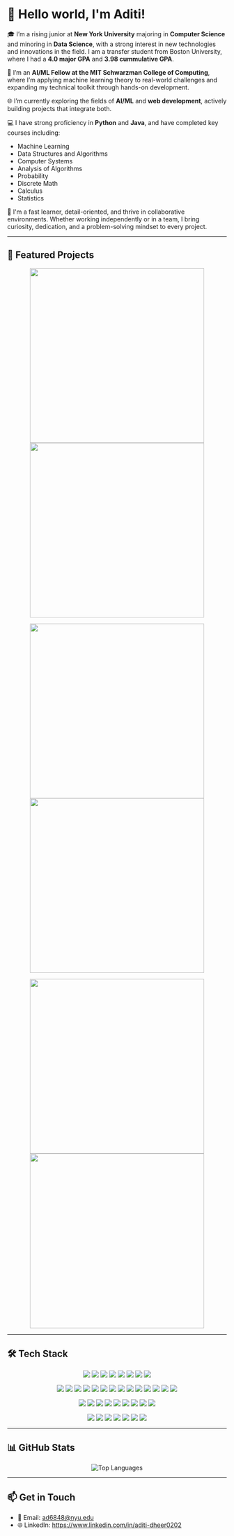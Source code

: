 # 👋 Hello world, I'm Aditi!

🎓 I’m a rising junior at **New York University** majoring in **Computer Science** and minoring in **Data Science**, with a strong interest in new technologies and innovations in the field. I am a transfer student from Boston University, where I had a **4.0 major GPA** and **3.98 cummulative GPA**.

🤖 I’m an **AI/ML Fellow at the MIT Schwarzman College of Computing**, where I’m applying machine learning theory to real-world challenges and expanding my technical toolkit through hands-on development.

🌐 I’m currently exploring the fields of **AI/ML** and **web development**, actively building projects that integrate both.

💻 I have strong proficiency in **Python** and **Java**, and have completed key courses including:
- Machine Learning
- Data Structures and Algorithms  
- Computer Systems  
- Analysis of Algorithms
- Probability  
- Discrete Math  
- Calculus  
- Statistics

🚀 I'm a fast learner, detail-oriented, and thrive in collaborative environments. Whether working independently or in a team, I bring curiosity, dedication, and a problem-solving mindset to every project.

---
## 📌 Featured Projects

<p align="center">
  <a href="https://github.com/aditi-dheer/adult-income-prediction">
    <img width="400" src="https://github-readme-stats.vercel.app/api/pin/?username=aditi-dheer&repo=adult-income-prediction&theme=tokyonight" />
  </a>
  <a href="https://github.com/aditi-dheer/mit-ml-portfolio">
    <img width="400" src="https://github-readme-stats.vercel.app/api/pin/?username=aditi-dheer&repo=mit-ml-portfolio&theme=tokyonight" />
  </a>
</p>

<p align="center">
  <a href="https://github.com/aditi-dheer/sign-language-detection">
    <img width="400" src="https://github-readme-stats.vercel.app/api/pin/?username=aditi-dheer&repo=sign-language-detection&theme=tokyonight" />
  </a>
  <a href="https://github.com/aditi-dheer/ScholarBot">
    <img width="400" src="https://github-readme-stats.vercel.app/api/pin/?username=aditi-dheer&repo=ScholarBot&theme=tokyonight" />
  </a>
</p>

<p align="center">
  <a href="https://github.com/aditi-dheer/sentiment-analysis-book-reviews">
    <img width="400" src="https://github-readme-stats.vercel.app/api/pin/?username=aditi-dheer&repo=sentiment-analysis-book-reviews&theme=tokyonight" />
  </a>
  <a href="https://github.com/aditi-dheer/memory-game">
    <img width="400" src="https://github-readme-stats.vercel.app/api/pin/?username=aditi-dheer&repo=memory-game&theme=tokyonight" />
  </a>
</p>


--- 
## 🛠️ Tech Stack

<p align="center">
  <!-- Languages -->
  <img src="https://img.shields.io/badge/Python-3776AB?style=for-the-badge&logo=python&logoColor=white" />
  <img src="https://img.shields.io/badge/Java-ED8B00?style=for-the-badge&logo=java&logoColor=white" />
  <img src="https://img.shields.io/badge/JavaScript-F7DF1E?style=for-the-badge&logo=javascript&logoColor=black" />
  <img src="https://img.shields.io/badge/TypeScript-3178C6?style=for-the-badge&logo=typescript&logoColor=white" />
  <img src="https://img.shields.io/badge/C-00599C?style=for-the-badge&logo=c&logoColor=white" />
  <img src="https://img.shields.io/badge/Solidity-363636?style=for-the-badge&logo=solidity&logoColor=white" />
  <img src="https://img.shields.io/badge/HTML5-E34F26?style=for-the-badge&logo=html5&logoColor=white" />
  <img src="https://img.shields.io/badge/CSS3-1572B6?style=for-the-badge&logo=css3&logoColor=white" />
</p>

<p align="center">
  <!-- AI/ML & Data Science -->
  <img src="https://img.shields.io/badge/TensorFlow-FF6F00?style=for-the-badge&logo=tensorflow&logoColor=white" />
  <img src="https://img.shields.io/badge/Keras-D00000?style=for-the-badge&logo=keras&logoColor=white" />
  <img src="https://img.shields.io/badge/HuggingFace-FFD21F?style=for-the-badge&logo=huggingface&logoColor=black" />
  <img src="https://img.shields.io/badge/LangChain-000000?style=for-the-badge&logo=langchain&logoColor=white" />
  <img src="https://img.shields.io/badge/FAISS-0055A4?style=for-the-badge&logo=meta&logoColor=white" />
  <img src="https://img.shields.io/badge/OpenCV-5C3EE8?style=for-the-badge&logo=opencv&logoColor=white"/>
  <img src="https://img.shields.io/badge/Scikit--Learn-F7931E?style=for-the-badge&logo=scikitlearn&logoColor=white"/>
  <img src="https://img.shields.io/badge/NLP-Text%20Processing-green?style=for-the-badge"/>
  <img src="https://img.shields.io/badge/Word2Vec-339933?style=for-the-badge"/>
  <img src="https://img.shields.io/badge/n8n-2B2B2B?style=for-the-badge&logo=n8n&logoColor=white" />
  <img src="https://img.shields.io/badge/NumPy-013243?style=for-the-badge&logo=numpy&logoColor=white"/>
  <img src="https://img.shields.io/badge/Pandas-150458?style=for-the-badge&logo=pandas&logoColor=white"/>
  <img src="https://img.shields.io/badge/Matplotlib-007ACC?style=for-the-badge&logo=matplotlib&logoColor=white"/>
  <img src="https://img.shields.io/badge/Plotly-3F4F75?style=for-the-badge&logo=plotly&logoColor=white"/>
</p>

<p align="center">
  <!-- Web & Backend -->
  <img src="https://img.shields.io/badge/React-20232A?style=for-the-badge&logo=react&logoColor=61DAFB" />
  <img src="https://img.shields.io/badge/Bootstrap-7952B3?style=for-the-badge&logo=bootstrap&logoColor=white" />
  <img src="https://img.shields.io/badge/Streamlit-FF4B4B?style=for-the-badge&logo=streamlit&logoColor=white"/>
  <img src="https://img.shields.io/badge/MongoDB-4EA94B?style=for-the-badge&logo=mongodb&logoColor=white" />
  <img src="https://img.shields.io/badge/Redis-DC382D?style=for-the-badge&logo=redis&logoColor=white" />
  <img src="https://img.shields.io/badge/RESTful_APIs-02569B?style=for-the-badge&logo=api&logoColor=white" />
  <img src="https://img.shields.io/badge/Spring_Boot-6DB33F?style=for-the-badge&logo=spring-boot&logoColor=white" />
  <img src="https://img.shields.io/badge/Docker-2496ED?style=for-the-badge&logo=docker&logoColor=white"/>
  <img src="https://img.shields.io/badge/Vercel-000000?style=for-the-badge&logo=vercel&logoColor=white" />
</p>

<p align="center">
  <!-- Tools -->
  <img src="https://img.shields.io/badge/Unix-000000?style=for-the-badge&logo=linux&logoColor=white"/>
  <img src="https://img.shields.io/badge/Git-F05032?style=for-the-badge&logo=git&logoColor=white" />
  <img src="https://img.shields.io/badge/GitHub-181717?style=for-the-badge&logo=github&logoColor=white" />
  <img src="https://img.shields.io/badge/Command_Line-000000?style=for-the-badge&logo=gnu-bash&logoColor=white" />
  <img src="https://img.shields.io/badge/Jupyter_Notebook-F37626?style=for-the-badge&logo=jupyter&logoColor=white" />
  <img src="https://img.shields.io/badge/Google_Colab-F9AB00?style=for-the-badge&logo=googlecolab&logoColor=white" />
  <img src="https://img.shields.io/badge/BeautifulSoup-4B8BBE?style=for-the-badge&logo=python&logoColor=white"/>
</p>

---

## 📊 GitHub Stats

<p align="center">
  <img src="https://github-readme-stats.vercel.app/api/top-langs/?username=aditi-dheer&layout=compact&theme=tokyonight" alt="Top Languages" />
</p>

<!-- ![snake gif](https://github.com/aditi-dheer/aditi-dheer/blob/output/github-contribution-grid-snake.svg) -->


---

## 📫 Get in Touch

- 📧 Email: ad6848@nyu.edu
- 🌐 LinkedIn: https://www.linkedin.com/in/aditi-dheer0202



